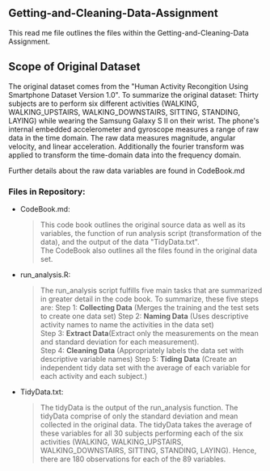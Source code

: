 ## Getting-and-Cleaning-Data-Assignment

This read me file outlines the files within the Getting-and-Cleaning-Data Assignment. 

## Scope of Original Dataset

The original dataset comes from the "Human Activity Recongition Using Smartphone Dataset Version 1.0".  To summarize the original dataset: Thirty subjects are to perform six different activities (WALKING, WALKING_UPSTAIRS, WALKING_DOWNSTAIRS, SITTING, STANDING, LAYING) while wearing the Samsung Galaxy S II on their wrist.  The phone's internal embedded accelerometer and gyroscope measures a range of raw data in the time domain.  The raw data measures magnitude, angular velocity, and linear acceleration.  Additionally the fourier transform was applied to transform the time-domain data into the frequency domain.

Further details about the raw data variables are found in CodeBook.md

### Files in Repository:

* CodeBook.md:  
  
  > This code book outlines the original source data as well as its variables, the function of run analysis script (transformation of the data), and the output of the data "TidyData.txt".  
  > The CodeBook also outlines all the files found in the original data set.

* run_analysis.R: 

  > The run_analysis script fulfills five main tasks that are summarized in greater detail in the code book.  To summarize, these five steps are: 
  >  Step 1: <b>Collecting Data</b> (Merges the training and the test sets to create one data set) 
  >  Step 2: <b>Naming Data</b> (Uses descriptive activity names to name the activities in the data set)  
  >  Step 3: <b>Extract Data</b>(Extract only the measurements on the mean and standard deviation for each measurement).  
  >  Step 4: <b>Cleaning Data</b> (Appropriately labels the data set with descriptive variable names) 
  >  Step 5: <b>Tiding Data</b> (Create an independent tidy data set with the average of each variable for each activity and each subject.)
  > 

* TidyData.txt:

  > The tidyData is the output of the run_analysis function.  The tidyData comprise of only the standard deviation and mean collected in the original data.  The tidyData takes the average of these variables for all 30 subjects performing each of the six activities (WALKING, WALKING_UPSTAIRS, WALKING_DOWNSTAIRS, SITTING, STANDING, LAYING).  Hence, there are 180 observations for each of the 89 variables.  
